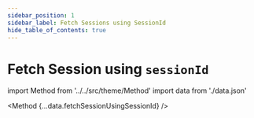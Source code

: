 ```yaml
---
sidebar_position: 1
sidebar_label: Fetch Sessions using SessionId
hide_table_of_contents: true
---
```


# Fetch Session using `sessionId`

import Method from '../../src/theme/Method'
import data from './data.json'

<Method 
{...data.fetchSessionUsingSessionId}
/>